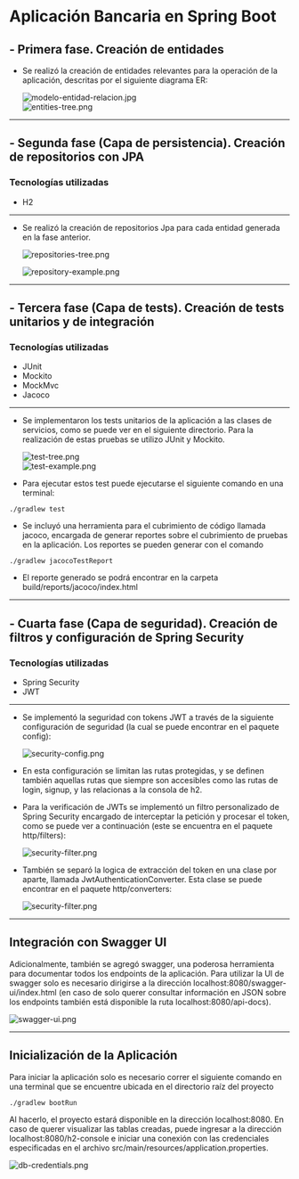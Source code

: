 # Aplicación Bancaria en Spring Boot

## - Primera fase. Creación de entidades

* Se realizó la creación de entidades relevantes para la operación de la aplicación, descritas por 
el siguiente diagrama ER: <br/>

  ![modelo-entidad-relacion.jpg](src/main/resources/docs/modelo-entidad-relacion.jpg) <br />
  ![entities-tree.png](src/main/resources/docs/images/entities-tree.png)

---

## - Segunda fase (Capa de persistencia). Creación de repositorios con JPA

### Tecnologías utilizadas

* H2

---

* Se realizó la creación de repositorios Jpa para cada entidad generada en la fase anterior. <br />

  ![repositories-tree.png](src/main/resources/docs/images/repositories-tree.png) <br />

  ![repository-example.png](src/main/resources/docs/images/repository-example.png)

---

## - Tercera fase (Capa de tests). Creación de tests unitarios y de integración

### Tecnologías utilizadas

* JUnit
* Mockito
* MockMvc
* Jacoco

---

* Se implementaron los tests unitarios de la aplicación a las clases de servicios, como se puede
ver en el siguiente directorio. Para la realización de estas pruebas se utilizo JUnit y Mockito. <br />

  ![test-tree.png](src/main/resources/docs/images/test-tree.png) <br />
  ![test-example.png](src/main/resources/docs/images/test-example.png)


* Para ejecutar estos test puede ejecutarse el siguiente comando en una terminal:

```
./gradlew test
```

* Se incluyó una herramienta para el cubrimiento de código llamada jacoco, encargada de generar reportes sobre el 
cubrimiento de pruebas en la aplicación. Los reportes se pueden generar con el comando

```
./gradlew jacocoTestReport
```

* El reporte generado se podrá encontrar en la carpeta build/reports/jacoco/index.html

---

## - Cuarta fase (Capa de seguridad). Creación de filtros y configuración de Spring Security

### Tecnologías utilizadas

* Spring Security
* JWT

---

* Se implementó la seguridad con tokens JWT a través de la siguiente configuración de seguridad 
(la cual se puede encontrar en el paquete config): <br />

  ![security-config.png](src/main/resources/docs/images/security-config.png)


* En esta configuración se limitan las rutas protegidas, y se definen también aquellas rutas que siempre
son accesibles como las rutas de login, signup, y las relacionas a la consola de h2.


* Para la verificación de JWTs se implementó un filtro personalizado de Spring Security encargado de interceptar la 
petición y procesar el token, como se puede ver a continuación (este se encuentra en el paquete http/filters): <br />

  ![security-filter.png](src/main/resources/docs/images/security-filter.png)


* También se separó la logica de extracción del token en una clase por aparte, llamada JwtAuthenticationConverter.
Esta clase se puede encontrar en el paquete http/converters: <br />

  ![security-filter.png](src/main/resources/docs/images/security-filter.png)

---

## Integración con Swagger UI

Adicionalmente, también se agregó swagger, una poderosa herramienta para documentar todos los endpoints de la aplicación.
Para utilizar la UI de swagger solo es necesario dirigirse a la dirección localhost:8080/swagger-ui/index.html (en caso
de solo querer consultar información en JSON sobre los endpoints también está disponible la ruta localhost:8080/api-docs).

![swagger-ui.png](src/main/resources/docs/images/swagger-ui.png)

---

## Inicialización de la Aplicación

Para iniciar la aplicación solo es necesario correr el siguiente comando en una terminal que se encuentre 
ubicada en el directorio raíz del proyecto

```
./gradlew bootRun
```

Al hacerlo, el proyecto estará disponible en la dirección localhost:8080. En caso de querer visualizar las tablas 
creadas, puede ingresar a la dirección localhost:8080/h2-console e iniciar una conexión con las credenciales 
especificadas en el archivo src/main/resources/application.properties.

![db-credentials.png](src/main/resources/docs/images/db-credentials.png)
